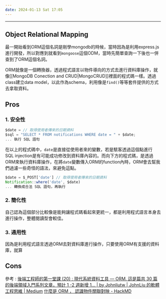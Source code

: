 ```yaml
---
date: 2024-01-13 Sat 17:05
---
```

---
## Object Relational Mapping

最一開始看到ORM這個名詞是剛學mongodb的時候，當時因為是利用express.js進行開發，所以對應到就看到`mongoose`這個ODM，當時先簡單查詢一下後也一併查到了ORM這個名詞。

ORM就像是一個轉換器，透過程式語言以物件導向的方式去進行資料庫操作，就像[[MongoDB Conection and CRUD|MongoCRUD]]裡面的程式碼一樣。透過class建立data model，以此作為schema，利用像是`find()`等等套件提供的方式去拿取資料。

## Pros

### 1. 安全性

```js
$date = // 取得使用者傳來的日期資料  
$sql = "SELECT * FROM notifications WHERE date = " + $date;  
... 執行 SQL 語句
```

在以上的程式碼中，`date`是直接從使用者來的變數，若是駭客透過這個點進行SQL injection是有可能成功修改到資料庫內容的。而向下方的程式碼，是透過ORM來執行資料庫操作，在將`date`變數傳入ORM的function內時，ORM會去幫我們過濾一些奇怪的語法，來避免這點。

```js
$date = $_POST['date'] // 取得使用者傳來的日期資料  
Notification::where('date', $date)  
... 轉換成合法 SQL 語句，再執行
```
### 2. 簡化性

自己認為這個部分比較像是能夠讓程式碼看起來更統一，都是利用程式語言本身去進行操作，整體閱讀型會較佳。

### 3. 通用性

因為是利用程式語言透過ORM去對資料庫進行操作，只要使用ORM有支援的資料庫，就算

## Cons



參考 : 
[後端工程師的第一堂課 (20) : 現代系統資料工具 — ORM. 這是篇共 30 篇的後端領域入門系列文章，預計 1 -2 週新增 1… | by Johnliutw | JohnLiu 的軟體工程思維 | Medium](https://medium.com/johnliu-%E7%9A%84%E8%BB%9F%E9%AB%94%E5%B7%A5%E7%A8%8B%E6%80%9D%E7%B6%AD/%E5%BE%8C%E7%AB%AF%E5%B7%A5%E7%A8%8B%E5%B8%AB%E7%9A%84%E7%AC%AC%E4%B8%80%E5%A0%82%E8%AA%B2-20-%E7%8F%BE%E4%BB%A3%E7%B3%BB%E7%B5%B1%E8%B3%87%E6%96%99%E5%B7%A5%E5%85%B7-orm-359da9a1d14a)
[什麼是 ORM ， 認識物件關聯對映 - HackMD](https://hackmd.io/@yoji/SJhowL8Ij?utm_source=preview-mode&utm_medium=rec)


